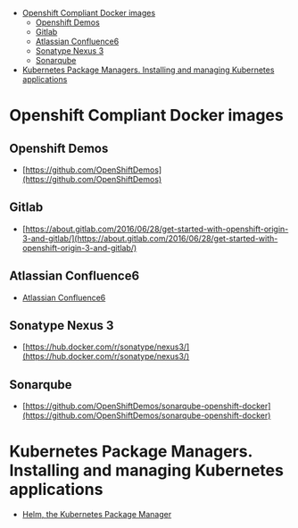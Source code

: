 <!-- TOC -->

- [Openshift Compliant Docker images](#openshift-compliant-docker-images)
    - [Openshift Demos](#openshift-demos)
    - [Gitlab](#gitlab)
    - [Atlassian Confluence6](#atlassian-confluence6)
    - [Sonatype Nexus 3](#sonatype-nexus-3)
    - [Sonarqube](#sonarqube)
- [Kubernetes Package Managers. Installing and managing Kubernetes applications](#kubernetes-package-managers-installing-and-managing-kubernetes-applications)

<!-- /TOC -->

# Openshift Compliant Docker images
## Openshift Demos
- [https://github.com/OpenShiftDemos](https://github.com/OpenShiftDemos)

## Gitlab
- [https://about.gitlab.com/2016/06/28/get-started-with-openshift-origin-3-and-gitlab/](https://about.gitlab.com/2016/06/28/get-started-with-openshift-origin-3-and-gitlab/)

## Atlassian Confluence6 
- [Atlassian Confluence6](https://github.com/inafevwork/confluence6-atlassian)

## Sonatype Nexus 3
- [https://hub.docker.com/r/sonatype/nexus3/](https://hub.docker.com/r/sonatype/nexus3/)

## Sonarqube
- [https://github.com/OpenShiftDemos/sonarqube-openshift-docker](https://github.com/OpenShiftDemos/sonarqube-openshift-docker)

# Kubernetes Package Managers. Installing and managing Kubernetes applications
* [Helm, the Kubernetes Package Manager](https://github.com/helm/helm)